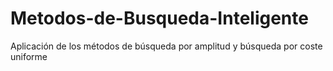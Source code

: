 # Metodos-de-Busqueda-Inteligente
Aplicación de los métodos de búsqueda por amplitud y búsqueda por coste uniforme
